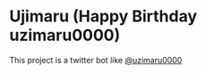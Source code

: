# Ujimaru (Happy Birthday uzimaru0000)

This project is a twitter bot like [@uzimaru0000](https://twitter.com/uzimaru0000)